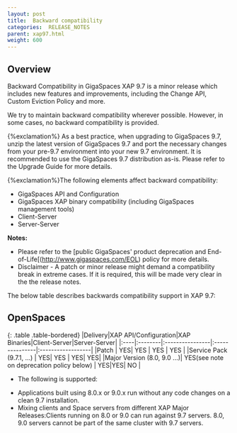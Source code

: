 ```yaml
---
layout: post
title:  Backward compatibility
categories:  RELEASE_NOTES
parent: xap97.html
weight: 600
---
```




## Overview
Backward Compatibility in GigaSpaces
XAP 9.7 is a minor release which includes new features and improvements, including the Change API, Custom Eviction Policy and more.

We try to maintain backward compatibility wherever possible. However, in some cases, no backward compatibility is provided.

{%exclamation%} As a best practice, when upgrading to GigaSpaces 9.7, unzip the latest version of GigaSpaces 9.7 and port the necessary changes from your pre-9.7 environment into your new 9.7 environment. It is recommended to use the GigaSpaces 9.7 distribution as-is. Please refer to the  Upgrade Guide for more details.

{%exclamation%}The following elements affect backward compatibility:

- GigaSpaces API and Configuration
- GigaSpaces XAP binary compatibility (including GigaSpaces management tools)
- Client-Server
- Server-Server

**Notes:**

- Please refer to the  [public GigaSpaces' product deprecation and End-of-Life[(http://www.gigaspaces.com/EOL) policy for more details.
- Disclaimer - A patch or minor release might demand a compatibility break in extreme cases. If it is required, this will be made very clear in the the release notes.


The below table describes backwards compatibility support in XAP 9.7:

## OpenSpaces

{: .table .table-bordered}
|Delivery|XAP API/Configuration|XAP Binaries|Client-Server|Server-Server|
|:----|:--------|:----------------|:---------------|:------------------|
|Patch  | YES| YES |   YES   |  YES |
|Service Pack (9.7.1, ...) | YES| YES | YES|   YES|
|Major Version (8.0, 9.0 ...)| YES(see note on deprecation policy below) | YES|YES| NO     |

* The following is supported:

- Applications built using 8.0.x or 9.0.x run without any code changes on a clean 9.7 installation.
- Mixing clients and Space servers from different XAP Major Releases:Clients running on 8.0 or 9.0 can run against 9.7 servers. 8.0, 9.0 servers cannot be part of the same cluster with 9.7 servers.




